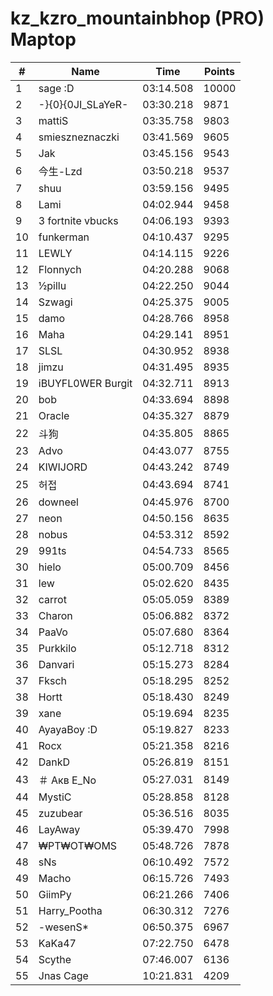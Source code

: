 # kz_kzro_mountainbhop (PRO) Maptop

|  # | Name | Time | Points |
|-------------- | -------------- | -------------- | -------------- | 
| 1 | sage :D | 03:14.508 | 10000 | 
| 2 | -}{0}{0JI_SLaYeR- | 03:30.218 | 9871 | 
| 3 | mattiS | 03:35.758 | 9803 | 
| 4 | smieszneznaczki | 03:41.569 | 9605 | 
| 5 | Jak | 03:45.156 | 9543 | 
| 6 | 今生-Lzd | 03:50.218 | 9537 | 
| 7 | shuu | 03:59.156 | 9495 | 
| 8 | Lami | 04:02.944 | 9458 | 
| 9 | 3 fortnite vbucks | 04:06.193 | 9393 | 
| 10 | funkerman | 04:10.437 | 9295 | 
| 11 | LEWLY | 04:14.115 | 9226 | 
| 12 | Flonnych | 04:20.288 | 9068 | 
| 13 | ½pillu | 04:22.250 | 9044 | 
| 14 | Szwagi | 04:25.375 | 9005 | 
| 15 | damo | 04:28.766 | 8958 | 
| 16 | Maha | 04:29.141 | 8951 | 
| 17 | SLSL | 04:30.952 | 8938 | 
| 18 | jimzu | 04:31.495 | 8935 | 
| 19 | iBUYFL0WER Burgit | 04:32.711 | 8913 | 
| 20 | bob | 04:33.694 | 8898 | 
| 21 | Oracle | 04:35.327 | 8879 | 
| 22 | 斗狗 | 04:35.805 | 8865 | 
| 23 | Advo | 04:43.077 | 8755 | 
| 24 | KIWIJORD | 04:43.242 | 8749 | 
| 25 | 허접 | 04:43.694 | 8741 | 
| 26 | downeel | 04:45.976 | 8700 | 
| 27 | neon | 04:50.156 | 8635 | 
| 28 | nobus | 04:53.312 | 8592 | 
| 29 | 991ts | 04:54.733 | 8565 | 
| 30 | hielo | 05:00.709 | 8456 | 
| 31 | lew | 05:02.620 | 8435 | 
| 32 | carrot | 05:05.059 | 8389 | 
| 33 | Charon | 05:06.882 | 8372 | 
| 34 | PaaVo | 05:07.680 | 8364 | 
| 35 | Purkkilo | 05:12.718 | 8312 | 
| 36 | Danvari | 05:15.273 | 8284 | 
| 37 | Fksch | 05:18.295 | 8252 | 
| 38 | Hortt | 05:18.430 | 8249 | 
| 39 | xane | 05:19.694 | 8235 | 
| 40 | AyayaBoy :D | 05:19.827 | 8233 | 
| 41 | Rocx | 05:21.358 | 8216 | 
| 42 | DankD | 05:26.819 | 8151 | 
| 43 | ＃ Акв E_No | 05:27.031 | 8149 | 
| 44 | MystiC | 05:28.858 | 8128 | 
| 45 | zuzubear | 05:36.516 | 8035 | 
| 46 | LayAway | 05:39.470 | 7998 | 
| 47 | ₩PT₩OT₩OMS | 05:48.726 | 7878 | 
| 48 | sNs | 06:10.492 | 7572 | 
| 49 | Macho | 06:15.726 | 7493 | 
| 50 | GiimPy | 06:21.266 | 7406 | 
| 51 | Harry_Pootha | 06:30.312 | 7276 | 
| 52 | -wesenS* | 06:50.375 | 6967 | 
| 53 | KaKa47 | 07:22.750 | 6478 | 
| 54 | Scythe | 07:46.007 | 6136 | 
| 55 | Jnas Cage | 10:21.831 | 4209 | 

